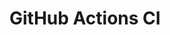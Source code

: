 # GitHub Actions CI












































































































































































































































































































































































































































































































































































































































































































































































































































































































































































































































































































































































































































































































































































































































































































































































































































































































































































































































































































































































































































































































































































































































































































































































































































































































































































































































































































































































































































































































































































































































































































































































































































































































































































































































































































































































































































































































































































































